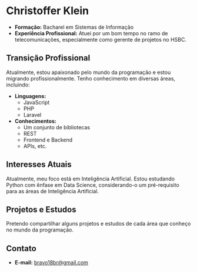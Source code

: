 # Christoffer Klein

- **Formação:** Bacharel em Sistemas de Informação
- **Experiência Profissional:** Atuei por um bom tempo no ramo de telecomunicações, especialmente como gerente de projetos no HSBC.

## Transição Profissional

Atualmente, estou apaixonado pelo mundo da programação e estou migrando profissionalmente. Tenho conhecimento em diversas áreas, incluindo:

- **Linguagens:**
  - JavaScript
  - PHP
  - Laravel
- **Conhecimentos:**
  - Um conjunto de bibliotecas
  - REST
  - Frontend e Backend
  - APIs, etc.

## Interesses Atuais

Atualmente, meu foco está em Inteligência Artificial. Estou estudando Python com ênfase em Data Science, considerando-o um pré-requisito para as áreas de Inteligência Artificial.

## Projetos e Estudos

Pretendo compartilhar alguns projetos e estudos de cada área que conheço no mundo da programação. 

## Contato

- **E-mail:** [bravo18br@gmail.com](mailto:bravo18br@gmail.com)


<!---
bravo18br/bravo18br is a ✨ special ✨ repository because its `README.md` (this file) appears on your GitHub profile.
You can click the Preview link to take a look at your changes.
--->
